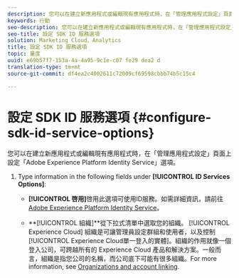 ```yaml
---
description: 您可以在建立新應用程式或編輯現有應用程式時，在「管理應用程式設定」頁面上設定「Adobe Experience Platform Identity Service」選項。
keywords: 行動
seo-description: 您可以在建立新應用程式或編輯現有應用程式時，在「管理應用程式設定」頁面上設定「Adobe Experience Platform Identity Service」選項。
seo-title: 設定 SDK ID 服務選項
solution: Marketing Cloud、Analytics
title: 設定 SDK ID 服務選項
topic: 量度
uuid: e69b57f7-153a-4a-4a95-9c1e-c07 fe29 dea2 d
translation-type: tm+mt
source-git-commit: df4ea2c4002611c72009cf69598cbbb74b5c15c4

---
```



# 設定 SDK ID 服務選項 {#configure-sdk-id-service-options}

您可以在建立新應用程式或編輯現有應用程式時，在「管理應用程式設定」頁面上設定「Adobe Experience Platform Identity Service」選項。

1. Type information in the following fields under **[!UICONTROL ID Services Options]**:

   * **[!UICONTROL 啓用]**&#x200B;啓用此選項可使用ID服務。如需詳細資訊，請前往 [Adobe Experience Platform Identity Service](https://marketing.adobe.com/resources/help/en_US/mcvid/)。<!-- REKHA - don't know where this content has been migrated to. -->

   * **[!UICONTROL 組織]**從下拉式清單中選取您的組織。
[!UICONTROL Experience Cloud] 組織是可讓管理員設定群組和使用者，以及控制 [!UICONTROL Experience Cloud單一登入的實體]。組織的作用就像一個登入公司，可跨越所有的 Experience Cloud 產品和解決方案。一般而言，組織是指您公司的名稱，而公司底下可能有很多組織。For more information, see [Organizations and account linking](https://docs.adobe.com/content/help/en/core-services/interface/manage-users-and-products/organizations.html).